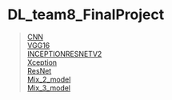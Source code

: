 # DL_team8_FinalProject
> [CNN](https://github.com/marcoleung052/DL_team8_FinalProject/tree/1a834e1f5935a3c7a06eacdaf24f7c717c98ddc2/CNN "游標顯示")  
> [VGG16](https://github.com/marcoleung052/DL_team8_FinalProject/tree/0de2c01e8abb82a86ad302b1f0e503fc92273f55/VGG16 "游標顯示")  
> [INCEPTIONRESNETV2](https://github.com/marcoleung052/DL_team8_FinalProject/tree/0de2c01e8abb82a86ad302b1f0e503fc92273f55/INCEPTIONRESNETV2 "游標顯示")  
> [Xception](https://github.com/marcoleung052/DL_team8_FinalProject/tree/c6795bd465e9cdaf96dcaf3d2980f96f69c581ba/Xception "游標顯示")  
> [ResNet](https://github.com/marcoleung052/DL_team8_FinalProject/tree/9991ca64ca6ea5d4b09c57627cf213d9668f3cd9/ResNet "游標顯示")  
> [Mix_2_model](https://github.com/marcoleung052/DL_team8_FinalProject/tree/3cdeb5e9910a9a70860cd84b8a64e2823eb1e7cd/Mix_2_model "游標顯示")  
> [Mix_3_model](https://github.com/marcoleung052/DL_team8_FinalProject/tree/ee34db4c73b2c151a5426281c89f31e403d9cac5/Mix_3_model "游標顯示")  
